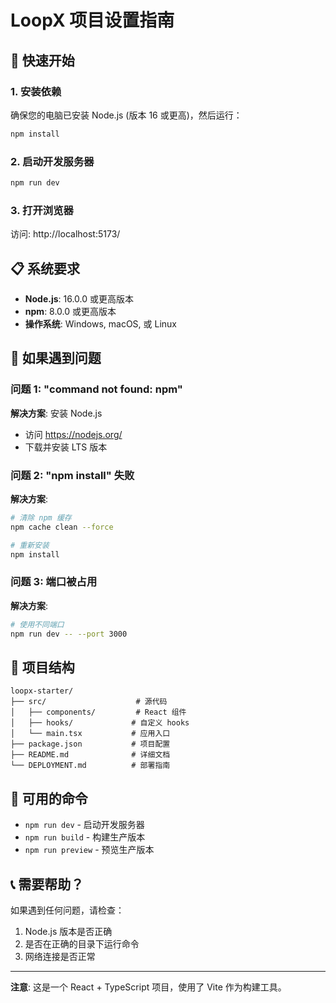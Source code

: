 # LoopX 项目设置指南

## 🚀 快速开始

### 1. 安装依赖
确保您的电脑已安装 Node.js (版本 16 或更高)，然后运行：

```bash
npm install
```

### 2. 启动开发服务器
```bash
npm run dev
```

### 3. 打开浏览器
访问: http://localhost:5173/

## 📋 系统要求

- **Node.js**: 16.0.0 或更高版本
- **npm**: 8.0.0 或更高版本
- **操作系统**: Windows, macOS, 或 Linux

## 🔧 如果遇到问题

### 问题 1: "command not found: npm"
**解决方案**: 安装 Node.js
- 访问 https://nodejs.org/
- 下载并安装 LTS 版本

### 问题 2: "npm install" 失败
**解决方案**: 
```bash
# 清除 npm 缓存
npm cache clean --force

# 重新安装
npm install
```

### 问题 3: 端口被占用
**解决方案**: 
```bash
# 使用不同端口
npm run dev -- --port 3000
```

## 📁 项目结构

```
loopx-starter/
├── src/                    # 源代码
│   ├── components/         # React 组件
│   ├── hooks/             # 自定义 hooks
│   └── main.tsx           # 应用入口
├── package.json           # 项目配置
├── README.md              # 详细文档
└── DEPLOYMENT.md          # 部署指南
```

## 🎯 可用的命令

- `npm run dev` - 启动开发服务器
- `npm run build` - 构建生产版本
- `npm run preview` - 预览生产版本

## 📞 需要帮助？

如果遇到任何问题，请检查：
1. Node.js 版本是否正确
2. 是否在正确的目录下运行命令
3. 网络连接是否正常

---

**注意**: 这是一个 React + TypeScript 项目，使用了 Vite 作为构建工具。 